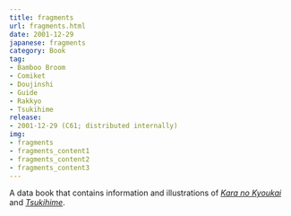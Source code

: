 ```yaml
---
title: fragments
url: fragments.html
date: 2001-12-29
japanese: fragments
category: Book
tag:
- Bamboo Broom
- Comiket
- Doujinshi
- Guide
- Rakkyo
- Tsukihime
release:
- 2001-12-29 (C61; distributed internally)
img:
- fragments
- fragments_content1
- fragments_content2
- fragments_content3
---
```


A data book that contains information and illustrations of [*Kara no Kyoukai*](kara-no-kyoukai.html) and [*Tsukihime*](tsukihime.html).